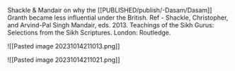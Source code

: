 Shackle & Mandair on why the [[PUBLISHED/publish/-Dasam/Dasam]] Granth became less influential under the British. Ref - Shackle, Christopher, and Arvind-Pal Singh Mandair, eds. 2013. Teachings of the Sikh Gurus: Selections from the Sikh Scriptures. London: Routledge.


![[Pasted image 20231014211013.png]]

![[Pasted image 20231014211021.png]]
